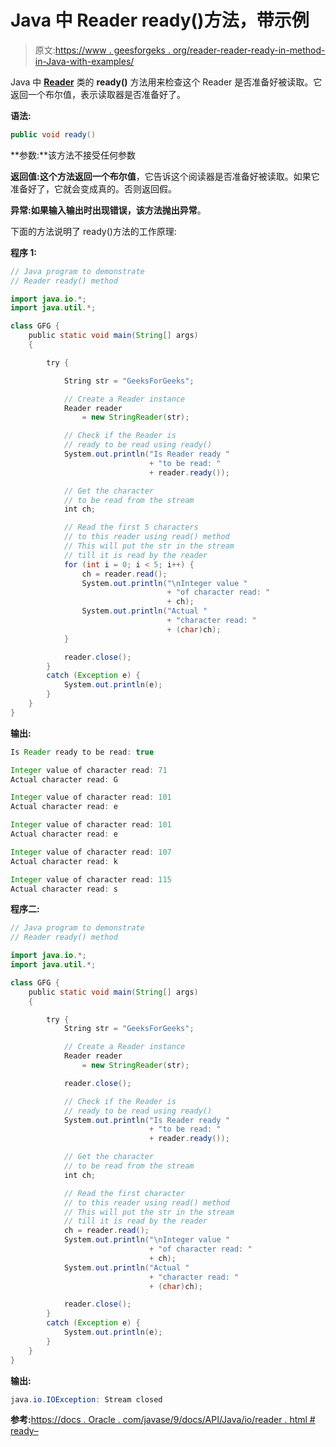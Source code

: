 # Java 中 Reader ready()方法，带示例

> 原文:[https://www . geesforgeks . org/reader-reader-ready-in-method-in-Java-with-examples/](https://www.geeksforgeeks.org/reader-ready-method-in-java-with-examples/)

Java 中 **[Reader](https://www.geeksforgeeks.org/java-io-reader-class-java/)** 类的 **ready()** 方法用来检查这个 Reader 是否准备好被读取。它返回一个布尔值，表示读取器是否准备好了。

**语法:**

```java
public void ready()
```

**参数:**该方法不接受任何参数

**返回值:**这个方法返回一个**布尔值**，它告诉这个阅读器是否准备好被读取。如果它准备好了，它就会变成真的。否则返回假。

**异常:**如果输入输出时出现错误，该方法抛出**异常**。

下面的方法说明了 ready()方法的工作原理:

**程序 1:**

```java
// Java program to demonstrate
// Reader ready() method

import java.io.*;
import java.util.*;

class GFG {
    public static void main(String[] args)
    {

        try {

            String str = "GeeksForGeeks";

            // Create a Reader instance
            Reader reader
                = new StringReader(str);

            // Check if the Reader is
            // ready to be read using ready()
            System.out.println("Is Reader ready "
                               + "to be read: "
                               + reader.ready());

            // Get the character
            // to be read from the stream
            int ch;

            // Read the first 5 characters
            // to this reader using read() method
            // This will put the str in the stream
            // till it is read by the reader
            for (int i = 0; i < 5; i++) {
                ch = reader.read();
                System.out.println("\nInteger value "
                                   + "of character read: "
                                   + ch);
                System.out.println("Actual "
                                   + "character read: "
                                   + (char)ch);
            }

            reader.close();
        }
        catch (Exception e) {
            System.out.println(e);
        }
    }
}
```

**输出:**

```java
Is Reader ready to be read: true

Integer value of character read: 71
Actual character read: G

Integer value of character read: 101
Actual character read: e

Integer value of character read: 101
Actual character read: e

Integer value of character read: 107
Actual character read: k

Integer value of character read: 115
Actual character read: s

```

**程序二:**

```java
// Java program to demonstrate
// Reader ready() method

import java.io.*;
import java.util.*;

class GFG {
    public static void main(String[] args)
    {

        try {
            String str = "GeeksForGeeks";

            // Create a Reader instance
            Reader reader
                = new StringReader(str);

            reader.close();

            // Check if the Reader is
            // ready to be read using ready()
            System.out.println("Is Reader ready "
                               + "to be read: "
                               + reader.ready());

            // Get the character
            // to be read from the stream
            int ch;

            // Read the first character
            // to this reader using read() method
            // This will put the str in the stream
            // till it is read by the reader
            ch = reader.read();
            System.out.println("\nInteger value "
                               + "of character read: "
                               + ch);
            System.out.println("Actual "
                               + "character read: "
                               + (char)ch);

            reader.close();
        }
        catch (Exception e) {
            System.out.println(e);
        }
    }
}
```

**输出:**

```java
java.io.IOException: Stream closed

```

**参考:**[https://docs . Oracle . com/javase/9/docs/API/Java/io/reader . html # ready–](https://docs.oracle.com/javase/9/docs/api/java/io/Reader.html#ready--)